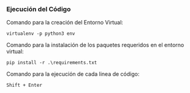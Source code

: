 ### Ejecución del Código

Comando para la creación del Entorno Virtual:

`virtualenv -p python3 env`

Comando para la instalación de los paquetes requeridos en el entorno virtual:

`pip install -r .\requirements.txt`

Comando para la ejecución de cada linea de código:

`Shift + Enter`
